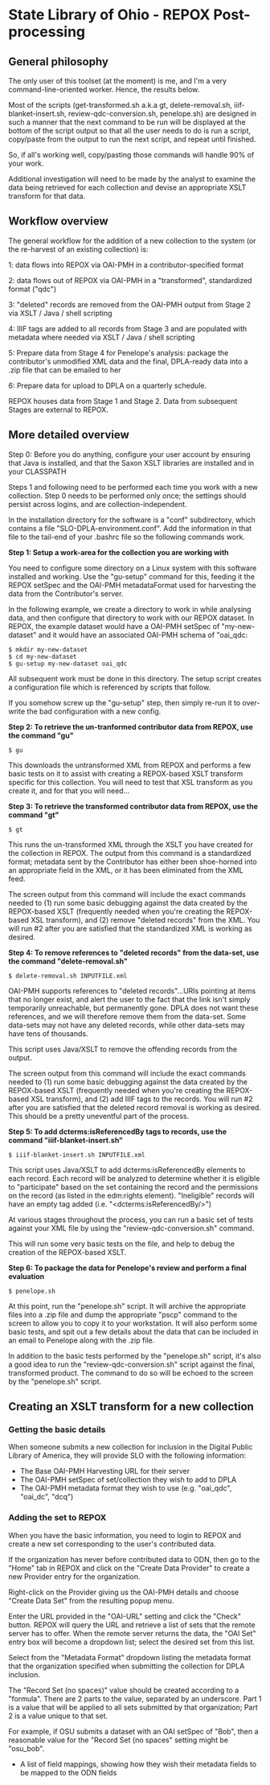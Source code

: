 # State Library of Ohio - REPOX Post-processing

## General philosophy

The only user of this toolset (at the moment) is me, and I'm a very command-line-oriented worker.  Hence, the results below.

Most of the scripts (get-transformed.sh a.k.a gt, delete-removal.sh, iiif-blanket-insert.sh, review-qdc-conversion.sh, penelope.sh) are designed in such a manner that the next command to be run will be displayed at the bottom of the script output so that all the user needs to do is run a script, copy/paste from the output to run the next script, and repeat until finished.

So, if all's working well, copy/pasting those commands will handle 90% of your work.

Additional investigation will need to be made by the analyst to examine the data being retrieved for each collection and devise an appropriate XSLT transform for that data.


## Workflow overview

The general workflow for the addition of a new collection to the system (or the re-harvest of an existing collection) is:

1:  data flows into REPOX via OAI-PMH in a contributor-specified format

2:  data flows out of REPOX via OAI-PMH in a "transformed", standardized format ("qdc")

3:  "deleted" records are removed from the OAI-PMH output from Stage 2 via XSLT / Java / shell scripting

4:  IIIF tags are added to all records from Stage 3 and are populated with metadata where needed via XSLT / Java / shell scripting

5:  Prepare data from Stage 4 for Penelope's analysis: package the contributor's unmodified XML data and the final, DPLA-ready data into a .zip file that can be emailed to her

6:  Prepare data for upload to DPLA on a quarterly schedule.


REPOX houses data from Stage 1 and Stage 2.  Data from subsequent Stages are external to REPOX.




## More detailed overview

Step 0:  Before you do anything, configure your user account by ensuring that Java is installed, and that the Saxon XSLT libraries are installed and in your CLASSPATH

Steps 1 and following need to be performed each time you work with a new collection.  Step 0 needs to be performed only once; the settings should persist across logins, and are collection-independent.

In the installation directory for the software is a "conf" subdirectory, which contains a file "SLO-DPLA-environment.conf".  Add the information in that file to the tail-end of your .bashrc file so the following commands work.


**Step 1:  Setup a work-area for the collection you are working with**

You need to configure some directory on a Linux system with this software installed and working.  Use the "gu-setup" command for this, feeding it the REPOX setSpec and the OAI-PMH metadataFormat used for harvesting the data from the Contributor's server.

In the following example, we create a directory to work in while analysing data, and then configure that directory to work with our REPOX dataset.  In REPOX, the example dataset would have a OAI-PMH setSpec of "my-new-dataset" and it would have an associated OAI-PMH schema of "oai_qdc:

    $ mkdir my-new-dataset
    $ cd my-new-dataset
    $ gu-setup my-new-dataset oai_qdc

All subsequent work must be done in this directory.  The setup script creates a configuration file which is referenced by scripts that follow.

If you somehow screw up the "gu-setup" step, then simply re-run it to over-write the bad configuration with a new config.


**Step 2:  To retrieve the un-tranformed contributor data from REPOX, use the command "gu"**

    $ gu

This downloads the untransformed XML from REPOX and performs a few basic tests on it to assist with creating a REPOX-based XSLT transform specific for this collection.  You will need to test that XSL transform as you create it, and for that you will need...


**Step 3:  To retrieve the transformed contributor data from REPOX, use the command "gt"**

    $ gt

This runs the un-transformed XML through the XSLT you have created for the collection in REPOX.  The output from this command is a standardized format; metadata sent by the Contributor has either been shoe-horned into an appropriate field in the XML, or it has been eliminated from the XML feed.

The screen output from this command will include the exact commands needed to (1) run some basic debugging against the data created by the REPOX-based XSLT (frequently needed when you're creating the REPOX-based XSL transform), and (2) remove "deleted records" from the XML.  You will run #2 after you are satisfied that the standardized XML is working as desired.


**Step 4:  To remove references to "deleted records" from the data-set, use the command "delete-removal.sh"**

    $ delete-removal.sh INPUTFILE.xml

OAI-PMH supports references to "deleted records"...URIs pointing at items that no longer exist, and alert the user to the fact that the link isn't simply temporarily unreachable, but permanently gone.  DPLA does not want these references, and we will therefore remove them from the data-set.  Some data-sets may not have any deleted records, while other data-sets may have tens of thousands.

This script uses Java/XSLT to remove the offending records from the output.

The screen output from this command will include the exact commands needed to (1) run some basic debugging against the data created by the REPOX-based XSLT (frequently needed when you're creating the REPOX-based XSL transform), and (2) add IIIF tags to the records.  You will run #2 after you are satisfied that the deleted record removal is working as desired.  This should be a pretty uneventful part of the process.


**Step 5:  To add dcterms:isReferencedBy tags to records, use the command "iiif-blanket-insert.sh"**

    $ iiif-blanket-insert.sh INPUTFILE.xml

This script uses Java/XSLT to add dcterms:isReferencedBy elements to each record.  Each record will be analyzed to determine whether it is eligible to "participate" based on the set containing the record and the permissions on the record (as listed in the edm:rights element).  "Ineligible" records will have an empty tag added (i.e. "&lt;dcterms:isReferencedBy/&gt;")



At various stages throughout the process, you can run a basic set of tests against your XML file by using the "review-qdc-conversion.sh" command.

This will run some very basic tests on the file, and help to debug the creation of the REPOX-based XSLT.



**Step 6:  To package the data for Penelope's review and perform a final evaluation**

    $ penelope.sh

At this point, run the "penelope.sh" script.  It will archive the appropriate files into a .zip file and dump the appropriate "pscp" command to the screen to allow you to copy it to your workstation.  It will also perform some basic tests, and spit out a few details about the data that can be included in an email to Penelope along with the .zip file.

In addition to the basic tests performed by the "penelope.sh" script, it's also a good idea to run the "review-qdc-conversion.sh" script against the final, transformed product.  The command to do so will be echoed to the screen by the "penelope.sh" script.



## Creating an XSLT transform for a new collection

### Getting the basic details

When someone submits a new collection for inclusion in the Digital Public Library of America, they will provide SLO with the following information:

- The Base OAI-PMH Harvesting URL for their server
- The OAI-PMH setSpec of set/collection they wish to add to DPLA
- The OAI-PMH metadata format they wish to use (e.g. "oai_qdc", "oai_dc", "dcq")

### Adding the set to REPOX

When you have the basic information, you need to login to REPOX and create a new set corresponding to the user's contributed data.

If the organization has never before contributed data to ODN, then go to the "Home" tab in REPOX and click on the "Create Data Provider" to create a new Provider entry for the organization.

Right-click on the Provider giving us the OAI-PMH details and choose "Create Data Set" from the resulting popup menu.

Enter the URL provided in the "OAI-URL" setting and click the "Check" button.  REPOX will query the URL and retrieve a list of sets that the remote server has to offer.  When the remote server returns the data, the "OAI Set" entry box will become a dropdown list; select the desired set from this list.

Select from the "Metadata Format" dropdown listing the metadata format that the organization specified when submitting the collection for DPLA inclusion.

The "Record Set (no spaces)" value should be created according to a "formula".  There are 2 parts to the value, separated by an underscore.  Part 1 is a value that will be applied to all sets submitted by that organization; Part 2 is a value unique to that set.

For example, if OSU submits a dataset with an OAI setSpec of "Bob", then a reasonable value for the "Record Set (no spaces" setting might be "osu_bob".




- A list of field mappings, showing how they wish their metadata fields to be mapped to the ODN fields
